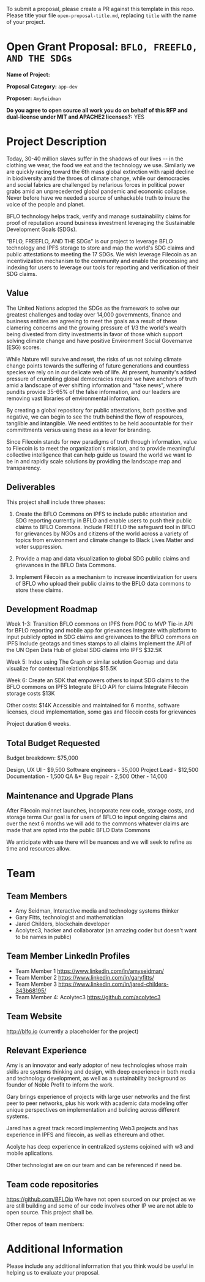 To submit a proposal, please create a PR against this template in this repo. Please title your file `open-proposal-title.md`, replacing `title` with the name of your project.

# Open Grant Proposal: `BFLO, FREEFLO, AND THE SDGs`

**Name of Project:**

**Proposal Category:**  `app-dev`

**Proposer:** `AmySeidman`

**Do you agree to open source all work you do on behalf of this RFP and dual-license under MIT and APACHE2 licenses?:** YES

# Project Description
Today, 30-40 million slaves suffer in the shadows of our lives -- in the clothing we wear, the food we eat and the technology we use. Similarly we are quickly racing toward the 6th mass global extinction with rapid decline in biodiversity amid the throes of climate change, while our democracies and social fabrics are challenged by nefarious forces in political power grabs amid an unprecedented global pandemic and economic collapse. Never before have we needed a source of unhackable truth to insure the voice of the people and planet.

BFLO technology helps track, verify and manage sustainability claims for proof of reputation around business investment leveraging the Sustainable Development Goals (SDGs). 

"BFLO, FREEFLO, AND THE SDGs" is our project to leverage BFLO technology and IPFS storage to store and map the world's SDG claims and public attestations to meeting the 17 SDGs. We wish leverage Filecoin as an incentivization mechanism to the community and enable the processing and indexing for users to leverage our tools for reporting and verification of their SDG claims.

## Value

The United Nations adopted the SDGs as the framework to solve our greatest challenges and today over 14,000 governments, finance and business entities are agreeing to meet the goals as a result of these clamering concerns and the growing pressure of 1/3 the world's wealth being divested from dirty investments in favor of those which support solving climate change and have positive Environment Social Governanve (ESG) scores. 

While Nature will survive and reset, the risks of us not solving climate change points towards the suffering of future generations and countless species we rely on in our delicate web of life.  At present, humanity's added pressure of crumbling global democracies require we have anchors of truth amid a landscape of ever shifting information and "fake news", where pundits provide 35-65% of the false information, and our leaders are removing vast libraries of environmental information. 

By creating a global repository for public attestations, both positive and negative, we can begin to see the truth behind the flow of respources, tanglible and intangible. We need entitites to be held accountable for their committments versus using these as a lever for branding. 

Since Filecoin stands for new paradigms of truth through information, value to Filecoin is to meet the organization's mission, and to provide meaningful collective intelligence that can help guide us toward the world we want to be in and rapidly scale solutions by providing the landscape map and transparency. 

## Deliverables


This project shall include three phases:

1. Create the BFLO Commons on IPFS to include public attestation and SDG reporting currently in BFLO and enable users to push their public claims to BFLO Commons. Include FREEFLO the safeguard tool in BFLO for grievances by NGOs and citizens of the world across a variety of topics from environment and climate change to Black Lives Matter and voter suppression.

2. Provide a map and data visualization to global SDG public claims and grievances in the BFLO Data Commons. 

3. Implement Filecoin as a mechanism to increase incentivization for users of BFLO who upload their public claims to the BFLO data commons to store these claims. 


## Development Roadmap

Week 1-3: 
Transition BFLO commons on IPFS from POC to MVP
Tie-in API for BFLO reporting and mobile app for grievances
Integrate with platform to input publicly opted in SDG claims and greivances to the BFLO commons on IPFS
Include geotags and times stamps to all claims
Implement the API of the UN Open Data Hub of global SDG claims into IPFS
$32.5K

Week 5:
Index using The Graph or similar solution
Geomap and data visualize for contextual relationships 
$15.5K

Week 6:
Create an SDK that empowers others to input SDG claims to the BFLO commons on IPFS
Integrate BFLO API for claims
Integrate Filecoin storage costs
$13K

Other costs: $14K 
Accessible and maintained for 6 months, software licenses, cloud implementation, some gas and filecoin costs for grievances 

Project duration 6 weeks. 

## Total Budget Requested

Budget breakdown: $75,000

Design, UX UI - $9,500
Software engineers - 35,000
Project Lead - $12,500 
Documentation - 1,500
QA &* Bug repair - 2,500
Other - 14,000

## Maintenance and Upgrade Plans

After Filecoin mainnet launches, incorporate new code, storage costs, and storage terms
Our goal is for users of BFLO to input ongoing claims and over the next 6 months we will add to the commons whatever claims are made that are opted into the public BFLO Data Commons

We anticipate with use there will be nuances and we will seek to refine as time and resources allow.

# Team

## Team Members

- Amy Seidman, Interactive media and technology systems thinker
- Gary Fitts, technologist and mathematician
- Jared Childers, blockchain developer
- Acolytec3, hacker and collaborator (an amazing coder but doesn't want to be names in public) 

## Team Member LinkedIn Profiles

- Team Member 1 https://www.linkedin.com/in/amyseidman/
- Team Member 2 https://www.linkedin.com/in/garyfitts/
- Team Member 3 https://www.linkedin.com/in/jared-childers-343b68195/
- Team Member 4: Acolytec3 https://github.com/acolytec3 

## Team Website

http://blfo.io (currently a placeholder for the project)

## Relevant Experience

Amy is an innovator and early adoptor of new technologies whose main skills are systems thinking and design, with deep experience in both media and technology development, as well as a sustainability background as founder of Noble Profit to inform the work. 

Gary brings experience of projects with large user networks and the first peer to peer networks, plus his work with academic data modeling offer unique perspectives on implementation and building across different systems.

Jared has a great track record implementing Web3 projects and has experience in IPFS and filecoin, as well as ethereum and other.

Acolyte has deep experience in centralized systems cojoined with w3 and mobile aplications.

Other technologist are on our team and can be referenced if need be.

## Team code repositories

https://github.com/BFLOio
We have not open sourced on our project as we are still building and some of our code involves other IP we are not able to open source. This project shall be.

Other repos of team members:


# Additional Information

Please include any additional information that you think would be useful in helping us to evaluate your proposal.
